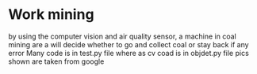 # Work mining
by using the computer vision and air quality sensor, a machine in coal mining are a will decide whether to go and collect 
coal or stay back if any error
Many code is in test.py file where as cv coad is in objdet.py file
pics shown are taken from google
